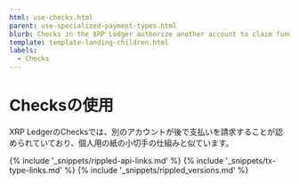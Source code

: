 ```yaml
---
html: use-checks.html
parent: use-specialized-payment-types.html
blurb: Checks in the XRP Ledger authorize another account to claim funds later, similar to how personal paper checks work.
template: template-landing-children.html
labels:
  - Checks
---
```

# Checksの使用

XRP LedgerのChecksでは、別のアカウントが後で支払いを請求することが認められていており、個人用の紙の小切手の仕組みと似ています。

<!--{# common link defs #}-->
{% include '_snippets/rippled-api-links.md' %}
{% include '_snippets/tx-type-links.md' %}
{% include '_snippets/rippled_versions.md' %}

